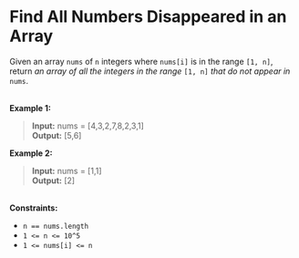 # Find All Numbers Disappeared in an Array

Given an array `nums` of `n` integers where `nums[i]` is in the range `[1, n]`, return *an array of all the integers in the range* `[1, n]` *that do not appear in* `nums`.

\
**Example 1:**

> **Input:** nums = [4,3,2,7,8,2,3,1]\
> **Output:** [5,6]

**Example 2:**

> **Input:** nums = [1,1]\
> **Output:** [2]

\
**Constraints:**

- `n == nums.length`
- `1 <= n <= 10^5`
- `1 <= nums[i] <= n`
